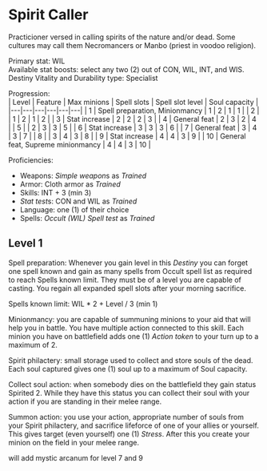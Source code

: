 # Spirit Caller

Practicioner versed in calling spirits of the nature and/or dead. Some cultures may call them Necromancers or Manbo (priest in voodoo religion).

Primary stat: WIL  
Available stat boosts: select any two (2) out of  CON, WIL, INT, and WIS.  
Destiny Vitality and Durability type: Specialist

Progression:  
| Level | Feature | Max minions | Spell slots | Spell slot level | Soul capacity |
|---|---|---|---|---|---|
| 1 | Spell preparation, Minionmancy | 1 | 2 | 1 | 1 |
| 2 |  | 1 | 2 | 1 | 2 |
| 3 | Stat increase | 2 | 2 | 2 | 3 |
| 4 | General feat | 2 | 3 | 2 | 4 |
| 5 |  | 2 | 3 | 3 | 5 |
| 6 | Stat increase | 3 | 3 | 3 | 6 |
| 7 | General feat | 3 | 4 | 3 | 7 |
| 8 |  | 3 | 4 | 3 | 8 |
| 9 | Stat increase | 4 | 4 | 3 | 9 |
| 10 | General feat, Supreme minionmancy | 4 | 4 | 3 | 10 |

Proficiencies:
- Weapons: *Simple weapon*s as *Trained*
- Armor: Cloth armor as *Trained*
- Skills: INT + 3 (min 3)
- *Stat test*s: CON and WIL as *Trained*
- Language: one (1) of their choice
- Spells: *Occult (WIL) Spell test* as *Trained*

## Level 1

Spell preparation: Whenever you gain level in this *Destiny* you can forget one spell known and gain as many spells from Occult spell list as required to reach Spells known limit. They must be of a level you are capable of casting. You regain all expanded spell slots after your morning sacrifice.

Spells known limit: WIL * 2 + Level / 3 (min 1)

Minionmancy: you are capable of summuning minions to your aid that will help you in battle. You have multiple action connected to this skill. Each minion you have on battlefield adds one (1) *Action token* to your turn up to a maximum of 2.

Spirit philactery: small storage used to collect and store souls of the dead. Each soul captured gives one (1) soul up to a maximum of Soul capacity.

Collect soul action: when somebody dies on the battlefield they gain status Spirited 2. While they have this status you can collect their soul with your action if you are standing in their melee range.

Summon action: you use your action, appropriate number of souls from your Spirit philactery, and sacrifice lifeforce of one of your allies or yourself. This gives target (even yourself) one (1) *Stress*. After this you create your minion on the field in your melee range.

will add mystic arcanum for level 7 and 9